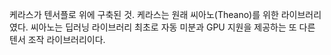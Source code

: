 케라스가 텐서플로 위에 구축된 것.
케라스는 원래 씨아노(Theano)를 위한 라이브러리였다.
씨아노는 딥러닝 라이브러리 최초로 자동 미분과 GPU 지원을 제공하는 또 다른 텐서 조작 라이브러리이다.


